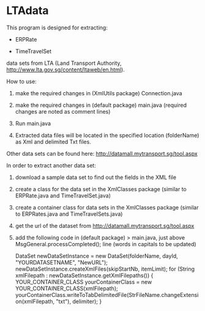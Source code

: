 LTAdata
=======
This program is designed for extracting:

* ERPRate

* TimeTravelSet

data sets from LTA (Land Transport Authority, http://www.lta.gov.sg/content/ltaweb/en.html).



How to use:

1)	make the required changes in (XmlUtils package) Connection.java

2)	make the required changes in (default package) main.java
(required changes are noted as comment lines)

3)	Run main.java

4)	Extracted data files will be located in the specified location (folderName) as Xml and delimited Txt files.




Other data sets can be found here: http://datamall.mytransport.sg/tool.aspx



In order to extract another data set:

1)	download a sample data set to find out the fields in the XML file

2)	create a class for the data set in the XmlClasses package (similar to ERPRate.java and TimeTravelSet.java)

3)	create a container class for data sets in the XmlClasses package (similar to ERPRates.java and TimeTravelSets.java)

4)	get the url of the dataset from http://datamall.mytransport.sg/tool.aspx

5)	add the following code in (default package) > main.java, just above MsgGeneral.processCompleted(); line
		(words in capitals to be updated)

	DataSet newDataSetInstance = new DataSet(folderName, dayId, "YOURDATASETNAME", "NewURL");
	newDataSetInstance.createXmlFiles(skipStartNb, itemLimit);
	for (String xmlFilepath : newDataSetInstance.getXmlFilepaths()) {
		YOUR_CONTAINER_CLASS yourContainerClass = new YOUR_CONTAINER_CLASS(xmlFilepath);
		yourContainerClass.writeToTabDelimitedFile(StrFileName.changeExtension(xmlFilepath, "txt"), delimiter);
	}
